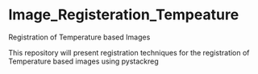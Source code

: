 # Image_Registeration_Tempeature

Registration of Temperature based Images

This repository will present registration techniques for the registration of Temperature based images using pystackreg

